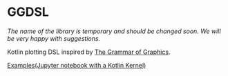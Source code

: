 # GGDSL

*The name of the library is temporary and should be changed soon. We will be very happy with suggestions.*

Kotlin plotting DSL inspired
by [The Grammar of Graphics](https://www.goodreads.com/book/show/2549408.The_Grammar_of_Graphics).

[Examples(Jupyter notebook with a Kotlin Kernel)](https://github.com/AndreiKingsley/lib-ggdsl/tree/main/examples)

